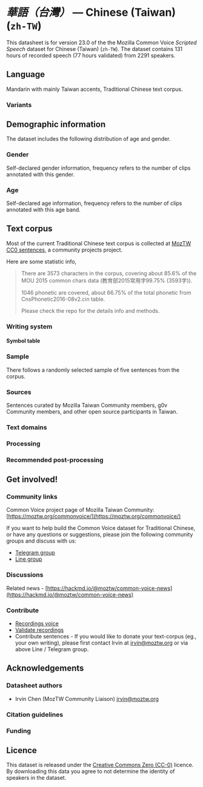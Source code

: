# *華語（台灣）* &mdash; Chinese (Taiwan) (`zh-TW`)

This datasheet is for version 23.0 of the the Mozilla Common Voice *Scripted Speech* dataset 
for Chinese (Taiwan) (`zh-TW`). The dataset contains 131 hours of recorded
speech (77 hours validated) from 2291 speakers.

## Language

<!-- {{LANGUAGE_DESCRIPTION}} -->
<!-- Provide a brief (1-2 paragraph) description of your language -->
Mandarin with mainly Taiwan accents, Traditional Chinese text corpus.

### Variants 

<!-- {{VARIANT_DESCRIPTION}} -->
<!-- @ OPTIONAL @ -->
<!-- Describe the variants (MCV variants) of your language -->

## Demographic information
<!-- You can get a lot of the information in this section from https://analyzer.cv-toolbox.web.tr/browse -->
The dataset includes the following distribution of age and gender.

### Gender

Self-declared gender information, frequency refers to the number of clips annotated with this gender.

<!-- {{GENDER_TABLE}} -->
<!-- @ AUTOMATICALLY GENERATED @ -->
<!--
| Gender | Frequency |
|--------|-----------|
| male, masculine | ? |
| undeclared | ? |
| female, feminine | ? |
-->
### Age

Self-declared age information, frequency refers to the number of clips annotated with this age band.

<!-- {{AGE_TABLE}} -->
<!-- @ AUTOMATICALLY GENERATED @ -->
<!--
| Age band | Frequency |
|----------|-----------|
| teens | ? |
| twenties | ? |
| thirties | ? |
| fourties | ? |
| fifties | ? |
   ...if other age ranges are present in your data, add rows...
-->

## Text corpus

<!-- {{TEXT_CORPUS_DESCRIPTION}} -->
<!-- @ OPTIONAL @ -->
<!-- An overview of the text corpus, with information such as average length (in characters and words) of validated sentences. -->

Most of the current Traditional Chinese text corpus is collected at [MozTW CC0 sentences](https://github.com/moztw/cc0-sentences), a community projects project.

Here are some statistic info,

> There are 3573 characters in the corpus, covering about 85.6% of the MOU 2015 common chars data (教育部2015常用字99.75% (3593字)).
> 
> 1046 phonetic are covered, about 66.75% of the total phonetic from CnsPhonetic2016-08v2.cin table.
>
> Please check the repo for the details info and methods.

### Writing system

<!-- {{WRITING_SYSTEM_DESCRIPTION}} -->
<!-- @ OPTIONAL @ -->
<!-- A description of the writing system (or writing systems) used in the text corpus -->

#### Symbol table

<!-- {{ALPHABET_TABLE}} -->
<!-- @ OPTIONAL @ -->
<!-- If the writing system is alphabetic, you can include the valid alphabet here -->

### Sample

There follows a randomly selected sample of five sentences from the corpus.

<!-- {{SENTENCES_SAMPLE}} -->

### Sources

<!-- {{SOURCES_LIST}} -->
<!-- @ OPTIONAL @ -->
<!-- A list of sentence sources, can be curated to the top-N -->

Sentences curated by Mozilla Taiwan Community members, g0v Community members, and other open source participants in Taiwan.

### Text domains

<!-- {{TEXT_DOMAIN_DESCRIPTION}} -->
<!-- @ OPTIONAL @ -->
<!-- What text domains are represented in the corpus? -->

### Processing

<!-- {{PROCESSING_DESCRIPTION}} -->
<!-- @ OPTIONAL @ -->
<!-- How has the text data been processed -->

### Recommended post-processing

<!-- {{RECOMMENDED_POSTPROCESSING_DESCRIPTION}} -->
<!-- @ OPTIONAL @ -->
<!-- What should people do before they use the data, for example Unicode normalisation -->

## Get involved!

### Community links

<!-- {{COMMUNITY_LINKS_LIST}} -->
<!-- @ OPTIONAL @ -->
<!-- Links to community chats / fora -->

Common Voice project page of Mozilla Taiwan Community: [https://moztw.org/commonvoice/](https://moztw.org/commonvoice/)

If you want to help build the Common Voice dataset for Traditional Chinese, or have any questions or suggestions, please join the following community groups and discuss with us:

- [Telegram group](https://t.me/+gvmHEcAtd-IwNzFl)
- [Line group](https://line.me/ti/g/_PLyjCSe_8)

### Discussions

<!-- {{DISCUSSION_LINKS_LIST}} -->
<!-- @ OPTIONAL @ -->
<!-- Any links to discussions, for example on Discourse or other fora or blogs can be included here -->

Related news - [https://hackmd.io/@moztw/common-voice-news](https://hackmd.io/@moztw/common-voice-news)

### Contribute

<!-- {{CONTRIBUTE_LINKS_LIST}} -->
<!-- Here you can include links for how to contribute to the dataset -->

* [Recordings voice](https://commonvoice.mozilla.org/zh-TW/speak)
* [Validate recordings](https://commonvoice.mozilla.org/zh-TW/listen)
* Contribute sentences - If you would like to donate your text-corpus (eg., your own writing), please first contact Irvin at irvin@moztw.org or via above Line / Telegram group.

## Acknowledgements

### Datasheet authors

<!-- {{DATASHEET_AUTHORS_LIST}} -->
<!-- A list in the format of: Your Name <email@email.com> -->

- Irvin Chen (MozTW Community Liaison) <irvin@moztw.org>

### Citation guidelines

<!-- {{CITATION_DESCRIPTION}} -->
<!-- @ OPTIONAL @ -->
<!-- If you published a paper and would like people to cite it, you can include the BiBTeX here -->

### Funding

<!-- {{FUNDING_DESCRIPTION}} -->
<!-- @ OPTIONAL @ -->
<!-- If you received any funding, you can include the acknowledgement here -->

## Licence

This dataset is released under the [Creative Commons Zero (CC-0)](https://creativecommons.org/public-domain/cc0/) licence. By downloading this data
you agree to not determine the identity of speakers in the dataset.
